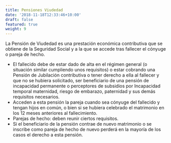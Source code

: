 ```yaml
---
title: Pensiones Viudedad
date: '2018-11-18T12:33:46+10:00'
draft: false
featured: true
weight: 9
---
```

La Pensión de Viudedad es una prestación económica contributiva que se obtiene de la Seguridad Social y a la que se accede tras fallecer el cónyuge o pareja de hecho.

*   El fallecido debe de estar dado de alta en el régimen general (o situación similar cumpliendo unos requisitos) o estar cobrando una Pensión de Jubilación contributiva o tener derecho a ella al fallecer y que no se hubiera solicitado, ser beneficiario de una pensión de incapacidad permanente o perceptores de subsidios por Incapacidad temporal maternidad, riesgo de embarazo, paternidad y sus demás requisitos necesarios.
*   Acceden a esta pensión la pareja cuando sea cónyuge del fallecido y tengan hijos en común, o bien si se hubiera celebrado el matrimonio en los 12 meses anteriores al fallecimiento.
*   Parejas de hecho: deben reunir ciertos requisitos.
*   Si el beneficiario de la pensión contrae de nuevo matrimonio o se inscribe como pareja de hecho de nuevo perderá en la mayoría de los casos el derecho a esta pensión.


